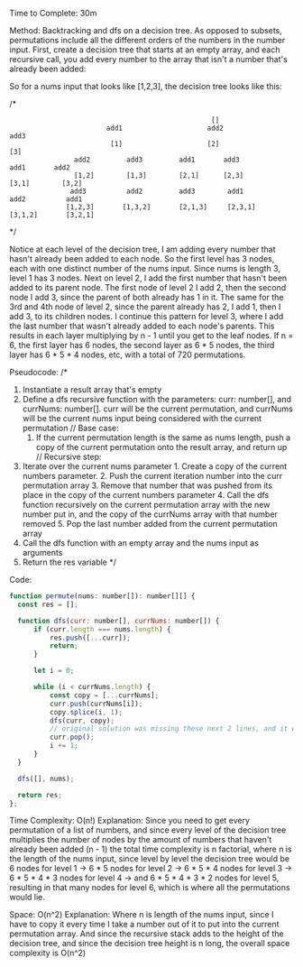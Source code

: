 Time to Complete: 30m

Method: Backtracking and dfs on a decision tree. As opposed to subsets, permutations include all the different orders of the numbers in the number input. First, create a decision tree that starts at an empty array, and each recursive call, you add every number to the array that isn't a number that's already been added:

So for a nums input that looks like [1,2,3], the decision tree looks like this:

/*

                                                      []
                            add1                     add2                     add3
                             [1]                     [2]                       [3]
                    add2         add3         add1       add3            add1       add2
                    [1,2]        [1,3]        [2,1]      [2,3]            [3,1]        [3,2]
                   add3          add2         add3        add1             add2          add1
                  [1,2,3]       [1,3,2]       [2,1,3]     [2,3,1]         [3,1,2]       [3,2,1]
*/

Notice at each level of the decision tree, I am adding every number that hasn't already been added to each node. So the first level has 3 nodes, each with one distinct number of the nums input. Since nums is length 3, level 1 has 3 nodes. Next on level 2, I add the first number that hasn't been added to its parent node. The first node of level 2 I add 2, then the second node I add 3, since the parent of both already has 1 in it. The same for the 3rd and 4th node of level 2, since the parent already has 2, I add 1, then I add 3, to its children nodes. I continue this pattern for level 3, where I add the last number that wasn't already added to each node's parents. This results in each layer multiplying by n - 1 until you get to the leaf nodes. If n = 6, the first layer has 6 nodes, the second layer as 6 * 5 nodes, the third layer has 6 * 5 * 4 nodes, etc, with a total of 720 permutations.

Pseudocode:
/*
1. Instantiate a result array that's empty
2. Define a dfs recursive function with the parameters: curr: number[], and currNums: number[]. curr will be the current permutation, and currNums will be the current nums input being considered with the current permutation
  // Base case:
    1. If the current permutation length is the same as nums length, push a copy of the current permutation onto the result array, and return up
  // Recursive step:
  2. Iterate over the current nums parameter
    1. Create a copy of the current numbers parameter.
    2. Push the current iteration number into the curr permutation array
    3. Remove that number that was pushed from its place in the copy of the current numbers parameter
    4. Call the dfs function recursively on the current permutation array with the new number put in, and the copy of the currNums array with that number removed
    5. Pop the last number added from the current permutation array
3. Call the dfs function with an empty array and the nums input as arguments
4. Return the res variable
*/


Code:

```js
function permute(nums: number[]): number[][] {
  const res = [];

  function dfs(curr: number[], currNums: number[]) {
      if (curr.length === nums.length) {
          res.push([...curr]);
          return;
      }

      let i = 0;

      while (i < currNums.length) {
          const copy = [...currNums];
          curr.push(currNums[i]);
          copy.splice(i, 1);
          dfs(curr, copy);
          // original solution was missing these next 2 lines, and it would've solved!
          curr.pop();
          i += 1;
      }
  }

  dfs([], nums);

  return res;
};
```


Time Complexity: O(n!)
Explanation: Since you need to get every permutation of a list of numbers, and since every level of the decision tree multiplies the number of nodes by the amount of numbers that haven't already been added (n - 1) the total time complexity is n factorial, where n is the length of the nums input, since level by level the decision tree would be 6 nodes for level 1 -> 6 * 5 nodes for level 2 -> 6 * 5 * 4 nodes for level 3 -> 6 * 5 * 4 * 3 nodes for level 4 -> and 6 * 5 * 4 * 3 * 2 nodes for level 5, resulting in that many nodes for level 6, which is where all the permutations would lie.

Space: O(n^2)
Explanation: Where n is length of the nums input, since I have to copy it every time I take a number out of it to put into the current permutation array. And since the recursive stack adds to the height of the decision tree, and since the decision tree height is n long, the overall space complexity is O(n^2)
